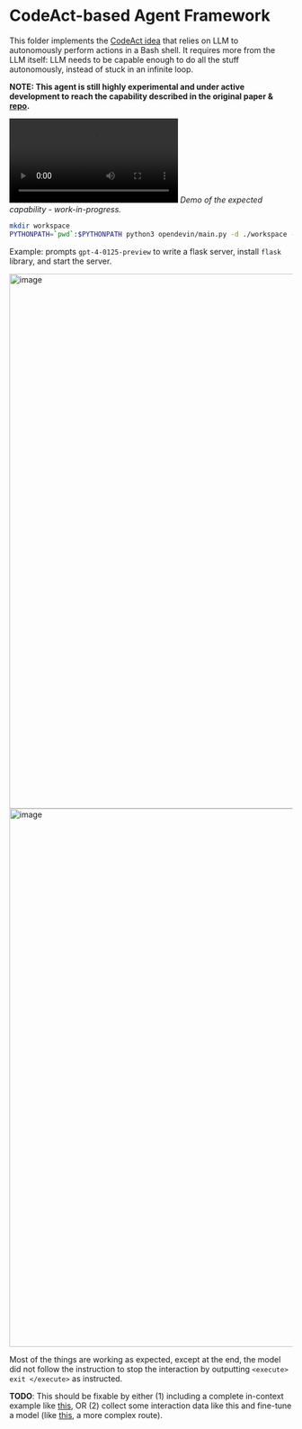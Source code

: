 # CodeAct-based Agent Framework

This folder implements the [CodeAct idea](https://arxiv.org/abs/2402.13463) that relies on LLM to autonomously perform actions in a Bash shell. It requires more from the LLM itself: LLM needs to be capable enough to do all the stuff autonomously, instead of stuck in an infinite loop. 

**NOTE: This agent is still highly experimental and under active development to reach the capability described in the original paper & [repo](https://github.com/xingyaoww/code-act).**

<video src="https://github.com/xingyaoww/code-act/assets/38853559/62c80ada-62ce-447e-811c-fc801dd4beac"> </video>
*Demo of the expected capability - work-in-progress.*

```bash
mkdir workspace
PYTHONPATH=`pwd`:$PYTHONPATH python3 opendevin/main.py -d ./workspace -c CodeActAgent -t "Please write a flask app that returns 'Hello, World\!' at the root URL, then start the app on port 5000. python3 has already been installed for you."
```

Example: prompts `gpt-4-0125-preview` to write a flask server, install `flask` library, and start the server.

<img width="951" alt="image" src="https://github.com/OpenDevin/OpenDevin/assets/38853559/325c3115-a343-4cc5-a92b-f1e5d552a077">

<img width="957" alt="image" src="https://github.com/OpenDevin/OpenDevin/assets/38853559/68ad10c1-744a-4e9d-bb29-0f163d665a0a">

Most of the things are working as expected, except at the end, the model did not follow the instruction to stop the interaction by outputting `<execute> exit </execute>` as instructed. 

**TODO**: This should be fixable by either (1) including a complete in-context example like [this](https://github.com/xingyaoww/mint-bench/blob/main/mint/tasks/in_context_examples/reasoning/with_tool.txt), OR (2) collect some interaction data like this and fine-tune a model (like [this](https://github.com/xingyaoww/code-act), a more complex route).
